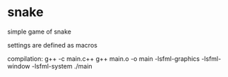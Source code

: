 # snake

simple game of snake

settings are defined as macros

compilation:
g++ -c main.c++
g++ main.o -o main -lsfml-graphics -lsfml-window -lsfml-system
./main
